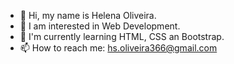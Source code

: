 - 👋 Hi, my name is Helena Oliveira.
- 👀 I am interested in Web Development.
- 🌱 I'm currently learning HTML, CSS an Bootstrap.
- 📫 How to reach me: hs.oliveira366@gmail.com

<!---
HelenaOliveira366/HelenaOliveira366 is a ✨ special ✨ repository because its `README.md` (this file) appears on your GitHub profile.
You can click the Preview link to take a look at your changes.
--->
